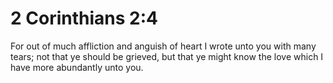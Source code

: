# 2 Corinthians 2:4

For out of much affliction and anguish of heart I wrote unto you with many tears; not that ye should be grieved, but that ye might know the love which I have more abundantly unto you.